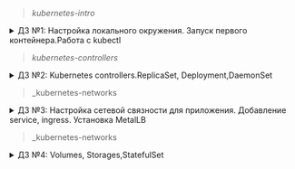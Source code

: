 > _kubernetes-intro_
<details>
  <summary>ДЗ №1: Настройка локального окружения. Запуск первого контейнера.Работа с kubectl</summary>
### Задание 1
Разберитесь почему все pod в namespace kube-system восстановились после удаления. Укажите причину в описании PR

`core-dns`- контроллер ReplicaSet создает новый pod при его отсутствии.

`kube-proxy` - контроллер DaemonSet создает новый pod при его отсутствии 

`etcd-minikube`,`kube-controller-manager-minikube``kube-apiserver`,`kube-scheduler-minikube`- управляются Node/minikube.

### Задание 2
- создан Dockerfile для nginx
- создан манифест web-pod.yaml

### Задание 3 (Задание со *)
- создан манифест frontend-pod-healthy.yaml в котором добавлены необходимые переменные
</details>

> _kubernetes-controllers_
<details>
  <summary>ДЗ №2: Kubernetes controllers.ReplicaSet, Deployment,DaemonSet</summary>
### Задание 1
- применен манифест replicaset для frontend, отсутствовал раздел selector, манифест дополнен
### Задание 2
- изменен образ приложения в манифесте.
- приминен обновленный манифест.
- Вопрос: почему поды не пересоздались? Ответ: потому что replicaset следит только за количеством запущенных подов.
### Задание 3
- создан и применен манифест для replicaset и deployments микросервиса paymentService
### Задание 4 (Задание со *)
- созданы два манифеста blue-green и Reverse Rolling Update
### Задание 5
- создан манифест deployment для frontend с пробами
### Задача 6 (Задание со **)
- создан манифест DaemonSet для node-exporter, доплнен условием для развертывания на master нодах
</details>

> _kubernetes-networks
<details>
  <summary> ДЗ №3: Настройка сетевой связности для приложения. Добавление service, ingress. Установка MetalLB</summary>
### Задание №1
- настроен и применен web-pod.yaml
- вопрос: Почему следующая конфигурация валидна, но не имеет смысла?
~~~yaml
livenessProbe:
  exec:
    command:
      - 'sh'
      - '-c'
      - 'ps aux | grep my_web_server_process'
- Ответ: всегда возвращает 0, так как в выводе всегда есть сам grep. Можно поправить, добавив grep в исключения: | grep -v grep

### Задание №2
- создан и настроен манифест deployment web-deploy.yaml для web
- создан и настроен манифест services web-svc-cip.yaml

### Задание №3
- включен режим ipvs в minikube

### Задание №4
- установлен MetalLB
- настроен балансировщик metallb-config.yaml web-svc-lb.yaml

### Задание №5 (Задание со *)
- создан манифест сервиса coredns/dns-svc-metallb.yml

### Задание №6
- задеплоен ingress-nginx
- создан nginx-lb.yaml
- создан headless-сервис web-svc-headless.yaml
- создан ingress-proxy web-ingress.yaml

### Задание №7 (Задание с **)
- задеплоен Dashboard kube-dashboard.yaml
- создан и задеплоен манифест dashboard-ingress.yaml

### Задание №8 (Задание с **)
- манифесты в ./canary
</details>

> _kubernetes-networks
<details>
  <summary> ДЗ №4: Volumes, Storages,StatefulSet</summary>
  
### Задание №1
- применен minio-statefulset.yaml
- применен minio-headlessservice.yaml

### Задание №2
- создан и применен манифест секретов (base64 кодировка) secrets-minio.yaml
- minio-statefulset.yaml настроен на использование секретов
</details>

